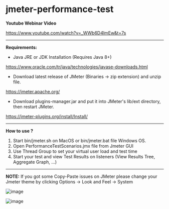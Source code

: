 # jmeter-performance-test

**Youtube Webinar Video**

https://www.youtube.com/watch?v=_WWb6D4lmEw&t=7s

******

**Requirements:**

* Java JRE or JDK Installation (Requires Java 8+)

https://www.oracle.com/tr/java/technologies/javase-downloads.html 

* Download latest release of JMeter (Binaries -> zip extension) and unzip file.

https://jmeter.apache.org/

* Download plugins-manager.jar and put it into JMeter's lib/ext directory, then restart JMeter.

https://jmeter-plugins.org/install/Install/

******

**How to use ?**

1. Start bin/jmeter.sh on MacOS or bin/jmeter.bat file Windows OS.
2. Open PerformanceTestScenarios.jmx file from Jmeter GUI
3. Use Thread Group to set your virtual user load and test time
4. Start your test and view Test Results on listeners (View Results Tree, Aggregate Graph, ...)

******

**NOTE:** If you got some Copy-Paste issues on JMeter please change your Jmeter theme by clicking Options -> Look and Feel -> System

![image](https://user-images.githubusercontent.com/89974862/133807382-6e565a47-1fb3-4245-b0b0-7b201d9c5ef3.png)

![image](https://user-images.githubusercontent.com/89974862/133807530-abe614b5-e6d3-41b7-922b-ddfb2afafd0e.png)

